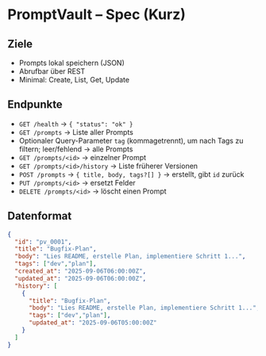 # PromptVault – Spec (Kurz)

## Ziele
- Prompts lokal speichern (JSON)
- Abrufbar über REST
- Minimal: Create, List, Get, Update

## Endpunkte
- `GET /health` → `{ "status": "ok" }`
- `GET /prompts` → Liste aller Prompts
 - Optionaler Query-Parameter `tag` (kommagetrennt), um nach Tags zu filtern; leer/fehlend → alle Prompts
- `GET /prompts/<id>` → einzelner Prompt
- `GET /prompts/<id>/history` → Liste früherer Versionen
- `POST /prompts` → `{ title, body, tags?[] }` → erstellt, gibt `id` zurück
- `PUT /prompts/<id>` → ersetzt Felder
- `DELETE /prompts/<id>` → löscht einen Prompt

## Datenformat
```json
{
  "id": "pv_0001",
  "title": "Bugfix-Plan",
  "body": "Lies README, erstelle Plan, implementiere Schritt 1...",
  "tags": ["dev","plan"],
  "created_at": "2025-09-06T06:00:00Z",
  "updated_at": "2025-09-06T06:00:00Z",
  "history": [
    {
      "title": "Bugfix-Plan",
      "body": "Lies README, erstelle Plan, implementiere Schritt 1...",
      "tags": ["dev","plan"],
      "updated_at": "2025-09-06T05:00:00Z"
    }
  ]
}
